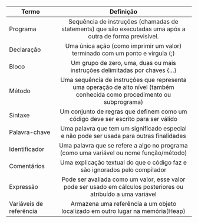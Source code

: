 | Termo                   |                                                         Definição                                                         |
|-------------------------|:-------------------------------------------------------------------------------------------------------------------------:|
| Programa                |         Sequência de instruções (chamadas de statements) que são executadas uma após a outra de forma previsível.         |
| Declaração              |                       Uma única ação (como imprimir um valor) terminado com um ponto e vírgula (;)                        |
| Bloco                   |                        Um grupo de zero, uma, duas ou mais instruções delimitadas por chaves {...}                        |
| Método                  | Uma sequência de instruções que representa uma operação de alto nível (também conhecida como procedimento ou subprograma) |
| Sintaxe                 |                     Um conjunto de regras que definem como um código deve ser escrito para ser válido                     |
| Palavra-chave           |                 Uma palavra que tem um significado especial  e não pode ser usada para outras finalidades                 |
| Identificador           |                  Uma palavra que se refere a algo no programa (como uma variável ou nome função/método)                   |
| Comentários             |                        Uma explicação textual do que o código faz e são ignorados pelo compilador                         |
| Expressão               |      Pode ser avaliada como um valor, esse valor pode ser usado em cálculos posteriores ou atribuído a uma variável       |
| Variáveis de referência |                      Armazena uma referência a um objeto localizado em outro lugar na memória(Heap)                       |